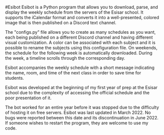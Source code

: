 #Esibot
Esibot is a Python program that allows you to download, parse, and display the weekly schedule from the servers of the Esisar school. It supports the iCalendar format and converts it into a well-presented, colored image that is then published on a Discord text channel.

The "configs.py" file allows you to create as many schedules as you want, each being published on a different Discord channel and having different visual customization. A color can be associated with each subject and it is possible to rename the subjects using this configuration file. On weekends, the schedule for the following week is automatically downloaded. During the week, a timeline scrolls through the corresponding day.

Esibot accompanies the weekly schedule with a short message indicating the name, room, and time of the next class in order to save time for students.

Esibot was developed at the beginning of my first year of prep at the Esisar school due to the complexity of accessing the official schedule and the poor presentation of it.

The bot worked for an entire year before it was stopped due to the difficulty of hosting it on free servers.
Esibot was last updated in March 2022. No bugs were reported between this date and its discontinuation in June 2022. If someone wishes to restart the program, they are welcome to use my code.

